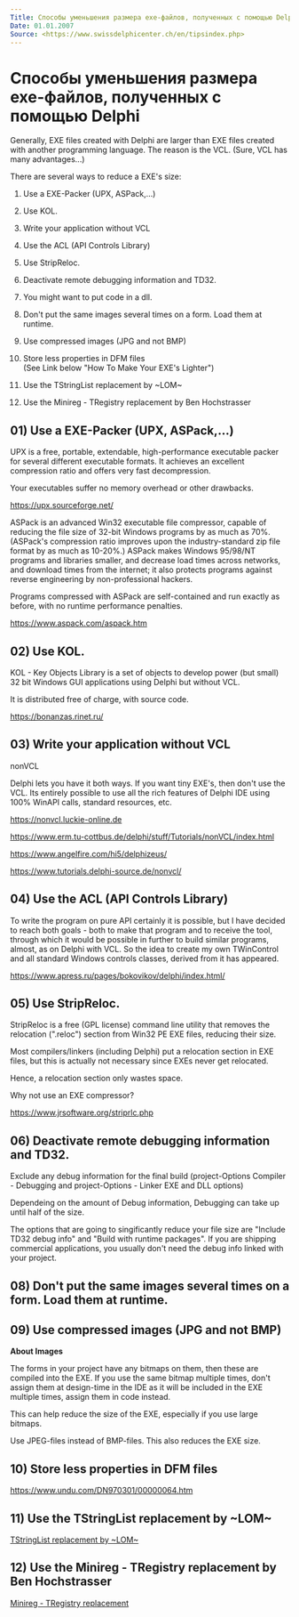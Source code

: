 ```yaml
---
Title: Способы уменьшения размера exe-файлов, полученных с помощью Delphi
Date: 01.01.2007
Source: <https://www.swissdelphicenter.ch/en/tipsindex.php>
---
```



Способы уменьшения размера exe-файлов, полученных с помощью Delphi
==================================================================

Generally, EXE files created with Delphi are larger than EXE files
created with another programming language. The reason is the VCL. (Sure,
VCL has many advantages...)

There are several ways to reduce a EXE\'s size:

01) Use a EXE-Packer (UPX, ASPack,...)

02) Use KOL.

03) Write your application without VCL

04) Use the ACL (API Controls Library)

05) Use StripReloc.

06) Deactivate remote debugging information and TD32.

07) You might want to put code in a dll.

08) Don\'t put the same images several times on a form. Load them at runtime.

09) Use compressed images (JPG and not BMP)

10) Store less properties in DFM files  
(See Link below "How To Make Your EXE\'s Lighter")

11) Use the TStringList replacement by \~LOM\~

12) Use the Minireg - TRegistry replacement by Ben Hochstrasser



## 01) Use a EXE-Packer (UPX, ASPack,...)

UPX is a free, portable, extendable, high-performance executable
packer for several different executable formats. It achieves an
excellent compression ratio and offers very fast decompression.

Your executables suffer no memory overhead or other drawbacks.

<https://upx.sourceforge.net/>

ASPack is an advanced Win32 executable file compressor, capable of
reducing the file size of
32-bit Windows programs by as much as 70%. (ASPack\'s compression ratio
improves upon the
industry-standard zip file format by as much as 10-20%.) ASPack makes
Windows 95/98/NT
programs and libraries smaller, and decrease load times across networks,
and download
times from the internet; it also protects programs against reverse
engineering
by non-professional hackers.

Programs compressed with ASPack are self-contained and run exactly as
before, with no runtime performance penalties.

<https://www.aspack.com/aspack.htm>


## 02) Use KOL.


KOL - Key Objects Library is a set of objects to develop power
(but small) 32 bit Windows GUI applications using Delphi but without
VCL.

It is distributed free of charge, with source code.

<https://bonanzas.rinet.ru/>


## 03) Write your application without VCL

nonVCL

Delphi lets you have it both ways. If you want tiny EXE\'s, then don\'t use
the VCL. Its entirely possible to use all the rich features of Delphi IDE
using 100% WinAPI calls, standard resources, etc.

<https://nonvcl.luckie-online.de>

<https://www.erm.tu-cottbus.de/delphi/stuff/Tutorials/nonVCL/index.html>

<https://www.angelfire.com/hi5/delphizeus/>

<https://www.tutorials.delphi-source.de/nonvcl/>


## 04) Use the ACL (API Controls Library)

To write the program on pure API certainly it is possible, but I have
decided to reach both goals - both to make that program and to receive the
tool, through which it would be possible in further to build similar programs,
almost, as on Delphi with VCL. So the idea to create my own TWinControl and all
standard Windows controls classes, derived from it has appeared.

<https://www.apress.ru/pages/bokovikov/delphi/index.html/>


## 05) Use StripReloc.


StripReloc is a free (GPL license) command line utility that removes the
relocation (".reloc") section from Win32 PE EXE files, reducing their size.

Most compilers/linkers (including Delphi) put a relocation section in
EXE files, but this is actually not necessary since EXEs never get relocated.

Hence, a relocation section only wastes space.

Why not use an EXE compressor?

<https://www.jrsoftware.org/striprlc.php>


## 06) Deactivate remote debugging information and TD32.


Exclude any debug information for the final build
(project-Options Compiler - Debugging and project-Options -
Linker EXE and DLL options)

Dependeing on the amount of Debug information,
Debugging can take up until half of the size.

The options that are going to singificantly reduce your file size are
"Include TD32 debug info" and "Build with runtime packages". If you are
shipping commercial applications, you usually don\'t need the debug info
linked with your project.


## 08) Don\'t put the same images several times on a form. Load them at runtime.
## 09) Use compressed images (JPG and not BMP)

**About Images**

The forms in your project have any bitmaps on them, then these are
compiled into the EXE. If you use the same bitmap multiple times, don\'t
assign them at design-time in the IDE as it will be included in the EXE
multiple times, assign them in code instead.

This can help reduce the size of the EXE, especially if you use large
bitmaps.

Use JPEG-files instead of BMP-files. This also reduces the EXE size.



## 10) Store less properties in DFM files  

<https://www.undu.com/DN970301/00000064.htm>



## 11) Use the TStringList replacement by \~LOM\~


[TStringList replacement by \~LOM\~](https://www.virustrading.com/positron/delphi/tstrlist.rar)


## 12) Use the Minireg - TRegistry replacement by Ben Hochstrasser


[Minireg - TRegistry replacement](https://www.virustrading.com/positron/delphi/minireg.zip)

